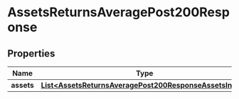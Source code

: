 

# AssetsReturnsAveragePost200Response


## Properties

| Name | Type | Description | Notes |
|------------ | ------------- | ------------- | -------------|
|**assets** | [**List&lt;AssetsReturnsAveragePost200ResponseAssetsInner&gt;**](AssetsReturnsAveragePost200ResponseAssetsInner.md) |  |  |



